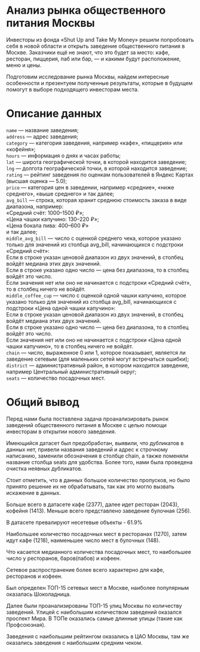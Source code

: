 # Анализ рынка общественного питания Москвы

Инвесторы из фонда «Shut Up and Take My Money» решили попробовать себя в новой области и открыть заведение общественного питания в Москве. Заказчики ещё не знают, что это будет за место: кафе, ресторан, пиццерия, паб или бар, — и какими будут расположение, меню и цены.

Подготовим исследование рынка Москвы, найдем интересные особенности и презентуем полученные результаты, которые в будущем помогут в выборе подходящего инвесторам места.


# Описание данных
  
`name` — название заведения;  
`address` — адрес заведения;  
`category` — категория заведения, например «кафе», «пиццерия» или «кофейня»;  
`hours` — информация о днях и часах работы;  
`lat` — широта географической точки, в которой находится заведение;  
`lng` — долгота географической точки, в которой находится заведение;  
`rating` — рейтинг заведения по оценкам пользователей в Яндекс Картах (высшая оценка — 5.0);  
`price` — категория цен в заведении, например «средние», «ниже среднего», «выше среднего» и так далее;  
`avg_bill` — строка, которая хранит среднюю стоимость заказа в виде диапазона, например:  
«Средний счёт: 1000–1500 ₽»;  
«Цена чашки капучино: 130–220 ₽»;  
«Цена бокала пива: 400–600 ₽»  
и так далее;  
`middle_avg_bill` — число с оценкой среднего чека, которое указано только для значений из столбца avg_bill, начинающихся с подстроки «Средний счёт»:  
Если в строке указан ценовой диапазон из двух значений, в столбец войдёт медиана этих двух значений.  
Если в строке указано одно число — цена без диапазона, то в столбец войдёт это число.  
Если значения нет или оно не начинается с подстроки «Средний счёт», то в столбец ничего не войдёт.  
`middle_coffee_cup` — число с оценкой одной чашки капучино, которое указано только для значений из столбца avg_bill, начинающихся с подстроки «Цена одной чашки капучино»:  
Если в строке указан ценовой диапазон из двух значений, в столбец войдёт медиана этих двух значений.  
Если в строке указано одно число — цена без диапазона, то в столбец войдёт это число.  
Если значения нет или оно не начинается с подстроки «Цена одной чашки капучино», то в столбец ничего не войдёт.  
`chain` — число, выраженное 0 или 1, которое показывает, является ли заведение сетевым (для маленьких сетей могут встречаться ошибки);  
`district` — административный район, в котором находится заведение, например Центральный административный округ;  
`seats` — количество посадочных мест. 

# Общий вывод

Перед нами была поставлена задача проанализировать рынок заведений общественного питания в Москве с целью помощи инвесторам в открытии нового заведения.

Имеющийся датасет был предобработан, выявили, что дубликатов в данных нет, привели названия заведений и адрес к строчному написанию, заменили обозначения в столбце chain, а также поменяли название столбца seats для удобства. Более того, нами была проведена очистка неявных дубликатов.

Стоит отметить, что в данных большое количество пропусков, но было принято решение их не обрабатывать, так как это могло вызвать искажение в данных.

Больше всего в датасете кафе (2377), далее идет ресторан (2043), кофейня (1413). Меньше всего представлено заведение булочная (256).


В датасете превалируют несетевые объекты - 61.9%

Наибольшее количество посадочных мест в ресторанах (1270), затем идут кафе (1218), наименьшее число мест в булочных (148).

Что касается медианного количества посадочных мест, то наибольшее число у ресторанов, баров(пабов) и кофеен.


Сетевое распространение более всего характерно для кафе, ресторанов и кофеен.

Был определен ТОП-15 сетевых мест в Москве, наиболее популярным оказалась Шоколадница.

Далее были проанализированы ТОП-15 улиц Москвы по количеству заведений. Улицей с наибольшим количеством заведений оказался проспект Мира. В ТОПе оказались самые длинные улицы (такие как Профсоюзная).


Заведения с наибольшим рейтингом оказались в ЦАО Москвы, там же оказались заведения с наибольшим средним чеком.
